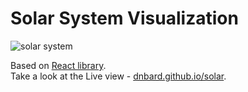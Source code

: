 # Solar System Visualization

![solar system](https://raw.githubusercontent.com/dnbard/solar/master/images/logo.png)

Based on [React library](http://facebook.github.io/react/).  
Take a look at the Live view - [dnbard.github.io/solar](http://dnbard.github.io/solar/).